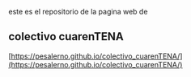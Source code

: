 este es el repositorio de la pagina web de

## colectivo cuarenTENA


[https://pesalerno.github.io/colectivo_cuarenTENA/](https://pesalerno.github.io/colectivo_cuarenTENA/)
